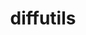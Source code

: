 ---
title: "diffutils"
layout: cache
categories: [package, v0.18.1]
meta: {"versions": ["3.8"], "compilers": ["gcc@=7.3.1", "gcc@=7.5.0", "gcc@=8.4.0"], "oss": ["amzn2", "ubuntu18.04"], "platforms": ["linux"], "targets": ["aarch64", "graviton2", "x86_64", "x86_64_v3", "x86_64_v4"], "stacks": ["aws-ahug", "aws-ahug-aarch64", "aws-isc", "aws-isc-aarch64", "build_systems", "data-vis-sdk", "e4s", "radiuss", "root", "tutorial"], "num_specs": 6, "num_specs_by_stack": {"tutorial": 2, "root": 6, "build_systems": 1, "radiuss": 1, "data-vis-sdk": 1, "e4s": 1, "aws-isc": 2, "aws-ahug": 2, "aws-isc-aarch64": 2, "aws-ahug-aarch64": 2}}
spec_details: [{"hash": "k22pe4rhr7yllf5pojl75veh5gkjdglq", "compiler": "gcc@=7.5.0", "versions": ["3.8"], "os": "ubuntu18.04", "platform": "linux", "target": "x86_64", "variants": [], "stacks": ["tutorial", "root", "build_systems", "radiuss", "data-vis-sdk", "e4s"], "size": "-", "tarball": "https://binaries.spack.io/releases/v0.18.1/build_cache/linux-ubuntu18.04-x86_64/gcc-7.5.0/diffutils-3.8/linux-ubuntu18.04-x86_64-gcc-7.5.0-diffutils-3.8-k22pe4rhr7yllf5pojl75veh5gkjdglq.spack"}, {"hash": "rvcwsekwhssf4dty2j4n2ixxhefk2eh7", "compiler": "gcc@=7.3.1", "versions": ["3.8"], "os": "amzn2", "platform": "linux", "target": "x86_64_v4", "variants": [], "stacks": ["aws-isc", "aws-ahug", "root"], "size": "-", "tarball": "https://binaries.spack.io/releases/v0.18.1/build_cache/linux-amzn2-x86_64_v4/gcc-7.3.1/diffutils-3.8/linux-amzn2-x86_64_v4-gcc-7.3.1-diffutils-3.8-rvcwsekwhssf4dty2j4n2ixxhefk2eh7.spack"}, {"hash": "qot6w6pjch5xfmqqwxld3iesgi6zts2y", "compiler": "gcc@=7.3.1", "versions": ["3.8"], "os": "amzn2", "platform": "linux", "target": "graviton2", "variants": [], "stacks": ["aws-isc-aarch64", "root", "aws-ahug-aarch64"], "size": "-", "tarball": "https://binaries.spack.io/releases/v0.18.1/build_cache/linux-amzn2-graviton2/gcc-7.3.1/diffutils-3.8/linux-amzn2-graviton2-gcc-7.3.1-diffutils-3.8-qot6w6pjch5xfmqqwxld3iesgi6zts2y.spack"}, {"hash": "tsyfm2zhvxnncwiwv3olsk6lkvzgcret", "compiler": "gcc@=7.3.1", "versions": ["3.8"], "os": "amzn2", "platform": "linux", "target": "aarch64", "variants": [], "stacks": ["aws-isc-aarch64", "root", "aws-ahug-aarch64"], "size": "-", "tarball": "https://binaries.spack.io/releases/v0.18.1/build_cache/linux-amzn2-aarch64/gcc-7.3.1/diffutils-3.8/linux-amzn2-aarch64-gcc-7.3.1-diffutils-3.8-tsyfm2zhvxnncwiwv3olsk6lkvzgcret.spack"}, {"hash": "yo7wealwnbrrrhm342qmngyanvjhxkxv", "compiler": "gcc@=7.3.1", "versions": ["3.8"], "os": "amzn2", "platform": "linux", "target": "x86_64_v3", "variants": [], "stacks": ["aws-isc", "aws-ahug", "root"], "size": "-", "tarball": "https://binaries.spack.io/releases/v0.18.1/build_cache/linux-amzn2-x86_64_v3/gcc-7.3.1/diffutils-3.8/linux-amzn2-x86_64_v3-gcc-7.3.1-diffutils-3.8-yo7wealwnbrrrhm342qmngyanvjhxkxv.spack"}, {"hash": "3lphb6japrrk5suj6limajunbrcqb5x4", "compiler": "gcc@=8.4.0", "versions": ["3.8"], "os": "ubuntu18.04", "platform": "linux", "target": "x86_64", "variants": [], "stacks": ["root", "tutorial"], "size": "-", "tarball": "https://binaries.spack.io/releases/v0.18.1/build_cache/linux-ubuntu18.04-x86_64/gcc-8.4.0/diffutils-3.8/linux-ubuntu18.04-x86_64-gcc-8.4.0-diffutils-3.8-3lphb6japrrk5suj6limajunbrcqb5x4.spack"}]
---